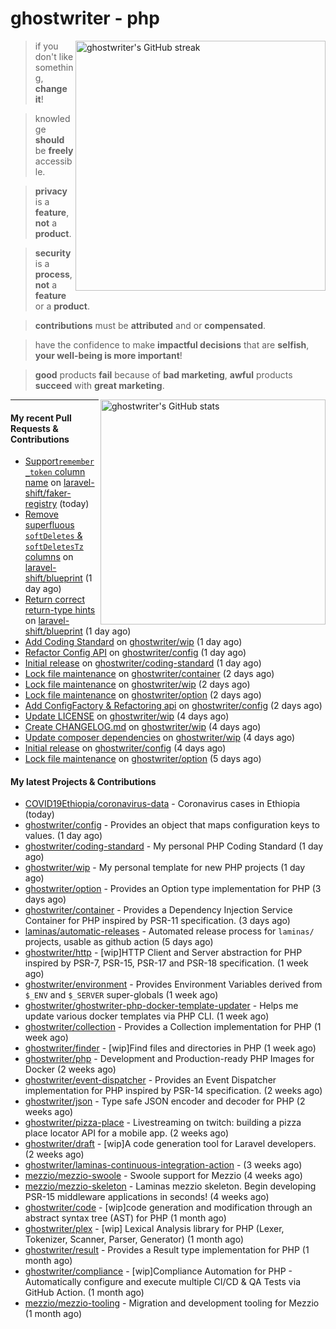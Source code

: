 # ghostwriter - php

<img alt="ghostwriter's GitHub streak" width="400px" align="right" src="https://github-readme-streak-stats.herokuapp.com/?cache_seconds=1800&user=ghostwriter">

> if you don't like something, **change it**!

> knowledge **should** be **freely** accessible.

> **privacy** is a **feature**, **not** a **product**.

> **security** is a **process**, **not** a **feature** or a **product**.

> **contributions** must be **attributed** and or **compensated**.

> have the confidence to make **impactful decisions** that are **selfish**, **your well-being is more important**!

> **good** products **fail** because of **bad marketing**, **awful** products **succeed** with **great marketing**.

<img alt="ghostwriter's GitHub stats" width="360px" align="right" src="https://github-readme-stats.vercel.app/api?cache_seconds=1800&username=ghostwriter&show_icons=true&count_private=true&hide_title=true&hide_rank=true&icon_color=333">

---

#### My recent Pull Requests & Contributions

- [Support`remember_token` column name](https://github.com/laravel-shift/faker-registry/pull/2) on [laravel-shift/faker-registry](https://github.com/laravel-shift/faker-registry) (today)
- [Remove superfluous `softDeletes` &amp; `softDeletesTz` columns](https://github.com/laravel-shift/blueprint/pull/592) on [laravel-shift/blueprint](https://github.com/laravel-shift/blueprint) (1 day ago)
- [Return correct return-type hints](https://github.com/laravel-shift/blueprint/pull/591) on [laravel-shift/blueprint](https://github.com/laravel-shift/blueprint) (1 day ago)
- [Add Coding Standard](https://github.com/ghostwriter/wip/pull/27) on [ghostwriter/wip](https://github.com/ghostwriter/wip) (1 day ago)
- [Refactor Config API](https://github.com/ghostwriter/config/pull/3) on [ghostwriter/config](https://github.com/ghostwriter/config) (1 day ago)
- [Initial release](https://github.com/ghostwriter/coding-standard/pull/1) on [ghostwriter/coding-standard](https://github.com/ghostwriter/coding-standard) (1 day ago)
- [Lock file maintenance](https://github.com/ghostwriter/container/pull/14) on [ghostwriter/container](https://github.com/ghostwriter/container) (2 days ago)
- [Lock file maintenance](https://github.com/ghostwriter/wip/pull/26) on [ghostwriter/wip](https://github.com/ghostwriter/wip) (2 days ago)
- [Lock file maintenance](https://github.com/ghostwriter/option/pull/21) on [ghostwriter/option](https://github.com/ghostwriter/option) (2 days ago)
- [Add ConfigFactory &amp; Refactoring api](https://github.com/ghostwriter/config/pull/2) on [ghostwriter/config](https://github.com/ghostwriter/config) (2 days ago)
- [Update LICENSE](https://github.com/ghostwriter/wip/pull/25) on [ghostwriter/wip](https://github.com/ghostwriter/wip) (4 days ago)
- [Create CHANGELOG.md](https://github.com/ghostwriter/wip/pull/24) on [ghostwriter/wip](https://github.com/ghostwriter/wip) (4 days ago)
- [Update composer dependencies](https://github.com/ghostwriter/wip/pull/23) on [ghostwriter/wip](https://github.com/ghostwriter/wip) (4 days ago)
- [Initial release](https://github.com/ghostwriter/config/pull/1) on [ghostwriter/config](https://github.com/ghostwriter/config) (4 days ago)
- [Lock file maintenance](https://github.com/ghostwriter/option/pull/20) on [ghostwriter/option](https://github.com/ghostwriter/option) (5 days ago)

#### My latest Projects & Contributions

- [COVID19Ethiopia/coronavirus-data](https://github.com/COVID19Ethiopia/coronavirus-data) - Coronavirus cases in Ethiopia (today)
- [ghostwriter/config](https://github.com/ghostwriter/config) - Provides an object that maps configuration keys to values. (1 day ago)
- [ghostwriter/coding-standard](https://github.com/ghostwriter/coding-standard) - My personal PHP Coding Standard (1 day ago)
- [ghostwriter/wip](https://github.com/ghostwriter/wip) - My personal template for new PHP projects (1 day ago)
- [ghostwriter/option](https://github.com/ghostwriter/option) - Provides an Option type implementation for PHP (3 days ago)
- [ghostwriter/container](https://github.com/ghostwriter/container) - Provides a Dependency Injection Service Container for PHP inspired by PSR-11 specification. (3 days ago)
- [laminas/automatic-releases](https://github.com/laminas/automatic-releases) - Automated release process for `laminas/` projects, usable as github action (5 days ago)
- [ghostwriter/http](https://github.com/ghostwriter/http) - [wip]HTTP Client and Server abstraction for PHP inspired by PSR-7, PSR-15, PSR-17 and PSR-18 specification. (1 week ago)
- [ghostwriter/environment](https://github.com/ghostwriter/environment) - Provides Environment Variables derived from `$_ENV` and `$_SERVER` super-globals (1 week ago)
- [ghostwriter/ghostwriter-php-docker-template-updater](https://github.com/ghostwriter/ghostwriter-php-docker-template-updater) - Helps me update various docker templates via PHP CLI. (1 week ago)
- [ghostwriter/collection](https://github.com/ghostwriter/collection) - Provides a Collection implementation for PHP (1 week ago)
- [ghostwriter/finder](https://github.com/ghostwriter/finder) - [wip]Find files and directories in PHP (1 week ago)
- [ghostwriter/php](https://github.com/ghostwriter/php) - Development and Production-ready PHP Images for Docker (2 weeks ago)
- [ghostwriter/event-dispatcher](https://github.com/ghostwriter/event-dispatcher) - Provides an Event Dispatcher implementation for PHP inspired by PSR-14 specification. (2 weeks ago)
- [ghostwriter/json](https://github.com/ghostwriter/json) - Type safe JSON encoder and decoder for PHP (2 weeks ago)
- [ghostwriter/pizza-place](https://github.com/ghostwriter/pizza-place) - Livestreaming on twitch: building a pizza place locator API for a mobile app. (2 weeks ago)
- [ghostwriter/draft](https://github.com/ghostwriter/draft) - [wip]A code generation tool for Laravel developers. (2 weeks ago)
- [ghostwriter/laminas-continuous-integration-action](https://github.com/ghostwriter/laminas-continuous-integration-action) -  (3 weeks ago)
- [mezzio/mezzio-swoole](https://github.com/mezzio/mezzio-swoole) - Swoole support for Mezzio (4 weeks ago)
- [mezzio/mezzio-skeleton](https://github.com/mezzio/mezzio-skeleton) - Laminas mezzio skeleton. Begin developing PSR-15 middleware applications in seconds! (4 weeks ago)
- [ghostwriter/code](https://github.com/ghostwriter/code) - [wip]code generation and modification through an abstract syntax tree (AST) for PHP (1 month ago)
- [ghostwriter/plex](https://github.com/ghostwriter/plex) - [wip] Lexical Analysis library for PHP (Lexer, Tokenizer, Scanner, Parser, Generator) (1 month ago)
- [ghostwriter/result](https://github.com/ghostwriter/result) - Provides a Result type implementation for PHP (1 month ago)
- [ghostwriter/compliance](https://github.com/ghostwriter/compliance) - [wip]Compliance Automation for PHP - Automatically configure and execute multiple CI/CD &amp; QA Tests via GitHub Action. (1 month ago)
- [mezzio/mezzio-tooling](https://github.com/mezzio/mezzio-tooling) - Migration and development tooling for Mezzio (1 month ago)

